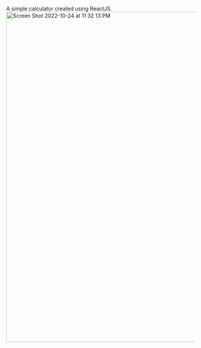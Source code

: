 A simple calculator created using ReactJS. 
<img width="884" alt="Screen Shot 2022-10-24 at 11 32 13 PM" src="https://user-images.githubusercontent.com/68624936/197676060-6a7333c4-6a0a-424c-aed2-0bd4cb537188.png">
